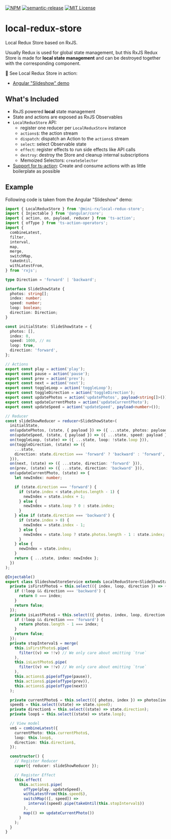 [![NPM](https://img.shields.io/npm/v/@mini-rx/local-redux-store)](https://www.npmjs.com/package/@mini-rx/local-redux-store)
[![semantic-release](https://img.shields.io/badge/%20%20%F0%9F%93%A6%F0%9F%9A%80-semantic--release-blue.svg?style=flat-square)](https://github.com/semantic-release/semantic-release)
[![MIT License](https://img.shields.io/badge/license-MIT-blue.svg)](./LICENSE)

# local-redux-store
Local Redux Store based on RxJS.

Usually Redux is used for global state management, but this RxJS Redux Store is made for **local state management** and can be destroyed together with the corresponding component.

🚀 See Local Redux Store in action:
- [Angular "Slideshow" demo](https://stackblitz.com/edit/angular-ivy-y1xlfc?file=src/app/slide-show/slide-show-store.service.ts)

## What's Included
-   RxJS powered **local** state management
-   State and actions are exposed as RxJS Observables
-   `LocalReduxStore` API:
    -   register one reducer per `LocalReduxStore` instance
    -   `actions$`: the action stream
    -   `dispatch`: dispatch an Action to the `actions$` stream
    -   `select`: select Observable state
    -   `effect`: register effects to run side effects like API calls
    -   `destroy`: destroy the Store and cleanup internal subscriptions 
    -   Memoized Selectors: `createSelector`
-   [Support for ts-action](https://github.com/cartant/ts-action): Create and consume actions with as little boilerplate as possible

## Example

Following code is taken from the Angular "Slideshow" demo:

```typescript
import { LocalReduxStore } from '@mini-rx/local-redux-store';
import { Injectable } from '@angular/core';
import { action, on, payload, reducer } from 'ts-action';
import { ofType } from 'ts-action-operators';
import {
  combineLatest,
  filter,
  interval,
  map,
  merge,
  switchMap,
  takeUntil,
  withLatestFrom,
} from 'rxjs';

type Direction = 'forward' | 'backward';

interface SlideShowState {
  photos: string[];
  index: number;
  speed: number;
  loop: boolean;
  direction: Direction;
}

const initialState: SlideShowState = {
  photos: [],
  index: 0,
  speed: 1000, // ms
  loop: true,
  direction: 'forward',
};

// Actions
export const play = action('play');
export const pause = action('pause');
export const prev = action('prev');
export const next = action('next');
export const toggleLoop = action('toggleLoop');
export const toggleDirection = action('toggleDirection');
export const updatePhotos = action('updatePhotos', payload<string[]>());
export const updateCurrentPhoto = action('updateCurrentPhoto');
export const updateSpeed = action('updateSpeed', payload<number>());

// Reducer
const slideShowReducer = reducer<SlideShowState>(
  initialState,
  on(updatePhotos, (state, { payload }) => ({ ...state, photos: payload })),
  on(updateSpeed, (state, { payload }) => ({ ...state, speed: payload })),
  on(toggleLoop, (state) => ({ ...state, loop: !state.loop })),
  on(toggleDirection, (state) => ({
    ...state,
    direction: state.direction === 'forward' ? 'backward' : 'forward',
  })),
  on(next, (state) => ({ ...state, direction: 'forward' })),
  on(prev, (state) => ({ ...state, direction: 'backward' })),
  on(updateCurrentPhoto, (state) => {
    let newIndex: number;

    if (state.direction === 'forward') {
      if (state.index < state.photos.length - 1) {
        newIndex = state.index + 1;
      } else {
        newIndex = state.loop ? 0 : state.index;
      }
    } else if (state.direction === 'backward') {
      if (state.index > 0) {
        newIndex = state.index - 1;
      } else {
        newIndex = state.loop ? state.photos.length - 1 : state.index;
      }
    } else {
      newIndex = state.index;
    }
    return { ...state, index: newIndex };
  })
);

@Injectable()
export class SlideshowStoreService extends LocalReduxStore<SlideShowState> {
  private isFirstPhoto$ = this.select(({ index, loop, direction }) => {
    if (!loop && direction === 'backward') {
      return 0 === index;
    }
    return false;
  });
  private isLastPhoto$ = this.select(({ photos, index, loop, direction }) => {
    if (!loop && direction === 'forward') {
      return photos.length - 1 === index;
    }
    return false;
  });
  private stopInterval$ = merge(
    this.isFirstPhoto$.pipe(
      filter((v) => !!v) // We only care about emitting `true`
    ),
    this.isLastPhoto$.pipe(
      filter((v) => !!v) // We only care about emitting `true`
    ),
    this.actions$.pipe(ofType(pause)),
    this.actions$.pipe(ofType(prev)),
    this.actions$.pipe(ofType(next))
  );

  private currentPhoto$ = this.select(({ photos, index }) => photos[index]);
  speed$ = this.select((state) => state.speed);
  private direction$ = this.select((state) => state.direction);
  private loop$ = this.select((state) => state.loop);

  // View model
  vm$ = combineLatest({
    currentPhoto: this.currentPhoto$,
    loop: this.loop$,
    direction: this.direction$,
  });

  constructor() {
    // Register Reducer
    super({ reducer: slideShowReducer });

    // Register Effect
    this.effect(
      this.actions$.pipe(
        ofType(play, updateSpeed),
        withLatestFrom(this.speed$),
        switchMap(([, speed]) =>
          interval(speed).pipe(takeUntil(this.stopInterval$))
        ),
        map(() => updateCurrentPhoto())
      )
    );
  }
}
```

